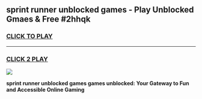 
## sprint runner unblocked games - Play Unblocked Gmaes & Free #2hhqk
<h3>
<a href="https://premium.freeplayer.one?title=sprint_runner_unblocked_games&ref=01M">CLICK TO PLAY</a></h3>
<hr>

<h3>
<a href="https://premium.freeplayer.one?title=sprint_runner_unblocked_games&ref=01M">CLICK 2 PLAY</a>
  
</h3>

<a href="https://premium.freeplayer.one?title=sprint_runner_unblocked_games&ref=01M"><img src="https://clearcache.store/games.png"></a>


**sprint runner unblocked games games unblocked: Your Gateway to Fun and Accessible Online Gaming**
